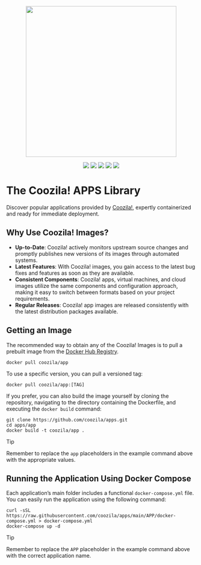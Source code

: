 <p align="center">
    <img width="400px" height="auto" src="https://www.coozila.com/static/themes/prometheus/img/coozila.png" />
</p>

<p align="center">
    <a href="https://twitter.com/coozila"><img src="https://badgen.net/badge/twitter/@coozila/1DA1F2?icon&label" /></a>
    <a href="https://github.com/coozila/apps"><img src="https://badgen.net/github/stars/coozila/apps?icon=github" /></a>
    <a href="https://github.com/coozila/apps"><img src="https://badgen.net/github/forks/coozila/apps?icon=github" /></a>
    <a href="https://facebook.com/coozila"><img src="https://badgen.net/badge/facebook/@coozila/1877F2?icon&label" /></a>
    <a href="https://opensource.org/licenses/MIT"><img src="https://badgen.net/static/license/MIT/blue" /></a>
</p>

# The Coozila! APPS Library

Discover popular applications provided by [Coozila!](https://coozila.com), expertly containerized and ready for immediate deployment.

## Why Use Coozila! Images?

- **Up-to-Date**: Coozila! actively monitors upstream source changes and promptly publishes new versions of its images through automated systems.
- **Latest Features**: With Coozila! images, you gain access to the latest bug fixes and features as soon as they are available.
- **Consistent Components**: Coozila! apps, virtual machines, and cloud images utilize the same components and configuration approach, making it easy to switch between formats based on your project requirements.
- **Regular Releases**: Coozila! app images are released consistently with the latest distribution packages available.

## Getting an Image

The recommended way to obtain any of the Coozila! Images is to pull a prebuilt image from the [Docker Hub Registry](https://hub.docker.com/r/coozila/).

```console
docker pull coozila/app
```

To use a specific version, you can pull a versioned tag:

```console
docker pull coozila/app:[TAG]
```

If you prefer, you can also build the image yourself by cloning the repository, navigating to the directory containing the Dockerfile, and executing the `docker build` command:

```console
git clone https://github.com/coozila/apps.git
cd apps/app
docker build -t coozila/app .
```

> [!TIP]
> Remember to replace the `app` placeholders in the example command above with the appropriate values.

## Running the Application Using Docker Compose

Each application’s main folder includes a functional `docker-compose.yml` file. You can easily run the application using the following command:

```console
curl -sSL https://raw.githubusercontent.com/coozila/apps/main/APP/docker-compose.yml > docker-compose.yml
docker-compose up -d
```

> [!TIP]
> Remember to replace the `APP` placeholder in the example command above with the correct application name.